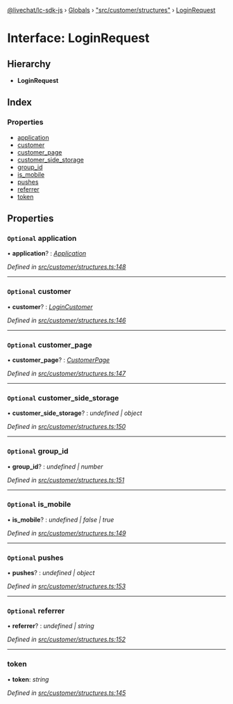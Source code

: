 [@livechat/lc-sdk-js](../README.md) › [Globals](../globals.md) › ["src/customer/structures"](../modules/_src_customer_structures_.md) › [LoginRequest](_src_customer_structures_.loginrequest.md)

# Interface: LoginRequest

## Hierarchy

* **LoginRequest**

## Index

### Properties

* [application](_src_customer_structures_.loginrequest.md#optional-application)
* [customer](_src_customer_structures_.loginrequest.md#optional-customer)
* [customer_page](_src_customer_structures_.loginrequest.md#optional-customer_page)
* [customer_side_storage](_src_customer_structures_.loginrequest.md#optional-customer_side_storage)
* [group_id](_src_customer_structures_.loginrequest.md#optional-group_id)
* [is_mobile](_src_customer_structures_.loginrequest.md#optional-is_mobile)
* [pushes](_src_customer_structures_.loginrequest.md#optional-pushes)
* [referrer](_src_customer_structures_.loginrequest.md#optional-referrer)
* [token](_src_customer_structures_.loginrequest.md#token)

## Properties

### `Optional` application

• **application**? : *[Application](_src_customer_structures_.application.md)*

*Defined in [src/customer/structures.ts:148](https://github.com/livechat/lc-sdk-js/blob/ce4846a/src/customer/structures.ts#L148)*

___

### `Optional` customer

• **customer**? : *[LoginCustomer](_src_customer_structures_.logincustomer.md)*

*Defined in [src/customer/structures.ts:146](https://github.com/livechat/lc-sdk-js/blob/ce4846a/src/customer/structures.ts#L146)*

___

### `Optional` customer_page

• **customer_page**? : *[CustomerPage](_src_customer_structures_.customerpage.md)*

*Defined in [src/customer/structures.ts:147](https://github.com/livechat/lc-sdk-js/blob/ce4846a/src/customer/structures.ts#L147)*

___

### `Optional` customer_side_storage

• **customer_side_storage**? : *undefined | object*

*Defined in [src/customer/structures.ts:150](https://github.com/livechat/lc-sdk-js/blob/ce4846a/src/customer/structures.ts#L150)*

___

### `Optional` group_id

• **group_id**? : *undefined | number*

*Defined in [src/customer/structures.ts:151](https://github.com/livechat/lc-sdk-js/blob/ce4846a/src/customer/structures.ts#L151)*

___

### `Optional` is_mobile

• **is_mobile**? : *undefined | false | true*

*Defined in [src/customer/structures.ts:149](https://github.com/livechat/lc-sdk-js/blob/ce4846a/src/customer/structures.ts#L149)*

___

### `Optional` pushes

• **pushes**? : *undefined | object*

*Defined in [src/customer/structures.ts:153](https://github.com/livechat/lc-sdk-js/blob/ce4846a/src/customer/structures.ts#L153)*

___

### `Optional` referrer

• **referrer**? : *undefined | string*

*Defined in [src/customer/structures.ts:152](https://github.com/livechat/lc-sdk-js/blob/ce4846a/src/customer/structures.ts#L152)*

___

###  token

• **token**: *string*

*Defined in [src/customer/structures.ts:145](https://github.com/livechat/lc-sdk-js/blob/ce4846a/src/customer/structures.ts#L145)*
